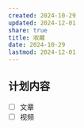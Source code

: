 ```yaml
---
created: 2024-10-29
updated: 2024-12-01
share: true
title: 收藏
date: 2024-10-29
lastmod: 2024-12-01
---
```


## 计划内容

- [ ] 文章
- [ ] 视频
